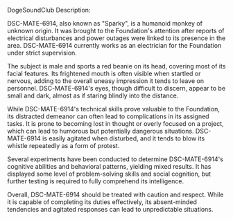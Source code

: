 DogeSoundClub Description:

DSC-MATE-6914, also known as "Sparky", is a humanoid monkey of unknown origin. It was brought to the Foundation's attention after reports of electrical disturbances and power outages were linked to its presence in the area. DSC-MATE-6914 currently works as an electrician for the Foundation under strict supervision.

The subject is male and sports a red beanie on its head, covering most of its facial features. Its frightened mouth is often visible when startled or nervous, adding to the overall uneasy impression it tends to leave on personnel. DSC-MATE-6914's eyes, though difficult to discern, appear to be small and dark, almost as if staring blindly into the distance.

While DSC-MATE-6914's technical skills prove valuable to the Foundation, its distracted demeanor can often lead to complications in its assigned tasks. It is prone to becoming lost in thought or overly focused on a project, which can lead to humorous but potentially dangerous situations. DSC-MATE-6914 is easily agitated when disturbed, and it tends to blow its whistle repeatedly as a form of protest.

Several experiments have been conducted to determine DSC-MATE-6914's cognitive abilities and behavioral patterns, yielding mixed results. It has displayed some level of problem-solving skills and social cognition, but further testing is required to fully comprehend its intelligence.

Overall, DSC-MATE-6914 should be treated with caution and respect. While it is capable of completing its duties effectively, its absent-minded tendencies and agitated responses can lead to unpredictable situations.